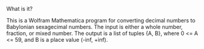 What is it?

This is a Wolfram Mathematica program for converting decimal numbers to Babylonian sexagecimal numbers. The input is either a whole number, fraction, or mixed number. The output is a list of tuples {A, B}, where 0 <= A <= 59, and B is a place value (-inf, +inf).
